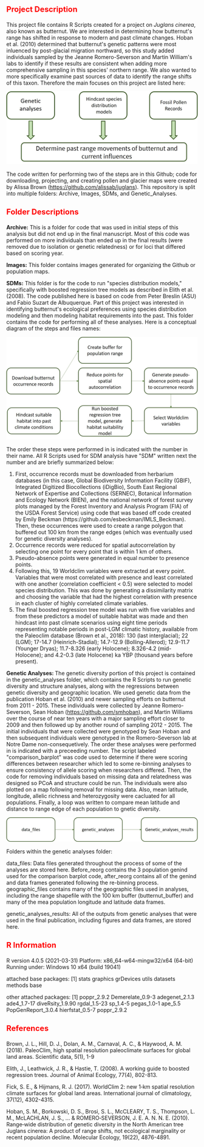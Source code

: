 <b><p><h1 style="color:red;font-size:20px;"> Project Description</b></p></h1>
This project file contains R Scripts created for a project on <i>Juglans cinerea</i>, also known as butternut. We are interested in determining how butternut's range has shifted in response to modern and past climate changes. Hoban et al. (2010) determined that butternut's genetic patterns were most inluenced by post-glacial migration northward, so this study added individuals sampled by the Jeanne Romero-Severson and Martin William's labs to identify if these results are consistent when adding more comprehensive sampling in this species' northern range. We also wanted to more specifically examine past sources of data to identify the range shifts of this taxon. Therefore the main focuses on this project are listed here: 

![Alt text](Images/worflow_github.jpg?raw=true "description of the multi-faceted approach to this project, using genetic analyses, hindcast species distribution models, and fossil pollen records to determine how butternut's past range shifts influenced current genetic diversity.") 

The code written for performing two of the steps are in this Github; code for downloading, projecting, and creating pollen and glacier maps were created by Alissa Brown (https://github.com/alissab/juglans). This repository is split into multiple folders: Archive, Images, SDMs, and Genetic_Analyses.

<b><p><h1 style="color:red;font-size:20px;">Folder Descriptions</b></p></h1>

<b>Archive:</b> This is a folder for code that was used in initial steps of this analysis but did not end up in the final manuscript. Most of this code was performed on more individuals than ended up in the final results (were removed due to isolation or genetic relatedness) or for loci that differed based on scoring year. 

<b>Images:</b> This folder contains images generated for organizing the Github or population maps. 

<b>SDMs:</b> This folder is for the code to run "species distribution models," specifically with boosted regression tree models as described in Elith et al. (2008). The code published here is based on code from Peter Breslin (ASU) and Fabio Suzart de Albuquerque. Part of this project was interested in identifying butternut's ecological preferences using species distribution modeling and then modeling habitat requirements into the past. This folder contains the code for performing all of these analyses. Here is a conceptual diagram of the steps and files names: 

![Alt text](Images/SDM_flowchat.jpg?raw=true "Flowchart for species distribution models, further described in text below")  

<p>The order these steps were performed in is indicated with the number in their name. All R Scripts used for SDM analysis have "SDM" written next the number and are briefly summarized below:</p>
<ol start="1">
<li>First, occurrence records must be downloaded from herbarium databases (in this case, Global Biodiversity Information Facility (GBIF), Integrated Digitized Biocollections (iDigBio), South East Regional Network of Expertise and Collections (SERNEC), Botanical Information and Ecology Network (BIEN), and the national network of forest survey plots managed by the Forest Inventory and Analysis Program (FIA) of the USDA Forest Service) using code that was based off code created by Emily Beckman (https://github.com/esbeckman/IMLS_Beckman). Then, these occurrences were used to create a range polygon that buffered out 100 km from the range edges (which was eventually used for genetic diversity analyses).</li>
<li> Occurrence records were reduced for spatial autocorrelation by selecting one point for every point that is within 1 km of others.</li>
<li>Pseudo-absence points were generated in equal number to presence points. </li>
<li>Following this, 19 Worldclim variables were extracted at every point. Variables that were most correlated with presence and least correlated with one another (correlation coefficient < 0.5) were selected to model species distribution. This was done by generating a dissimilarity matrix and choosing the variable that had the highest correlation with presence in each cluster of highly correlated climate variables.</li>
<li>The final boosted regression tree model was run with five variables and from these predictors a model of suitable habitat was made and then hindcast into past climate scenarios using eight time periods representing notable periods in post-LGM climatic history, available from the Paleoclim database (Brown et al., 2018): 130 (last interglacial); 22 (LGM); 17-14.7 (Heinrich-Stadial); 14.7-12.9 (Bolling-Allerod); 12.9-11.7 (Younger Dryas); 11.7-8.326 (early Holocene); 8.326-4.2 (mid-Holocene); and 4.2-0.3 (late Holocene)  ka YBP (thousand years before present). </li>
</ol>

<b>Genetic Analyses: </b> The genetic diversity portion of this project is contained in the genetic_analyses folder, which contains the R Scripts to run genetic diversity and structure analyses, along with the regressions between genetic diversity and geographic location. We used genetic data from the publication Hoban et al. (2010) and newer sampling efforts on butternut from 2011 - 2015. These individuals were collected by Jeanne Romero-Severson, Sean Hoban (https://github.com/smhoban), and Martin Williams over the course of near ten years with a major sampling effort closer to 2009 and then followed up by another round of sampling 2012 - 2015. The initial individuals that were collected were genotyped by Sean Hoban and then subsequent individuals were genotyped in the Romero-Severson lab at Notre Dame non-consequetively. The order these analyses were performed in is indicated with a preceeding number. The script labeled "comparison_barplot" was code used to determine if there were scoring differences between researcher which led to some re-binning analyses to ensure consistency of allele scoring when researchers differed. Then, the code for removing individuals based on missing data and relatedness was designed so PCoA and structure could be run. The individuals were also plotted on a map following removal for missing data. Also, mean latitude, longitude, allelic richness and heterozygosity were cacluated for all populations. Finally, a loop was written to compare mean latitude and distance to range edge of each population to gnetic diversity.

![Alt text](Images/gendiv_flowchart.jpg?raw=true "Flowchart for the storage of data files. R Scripts to run genetic analyses are contained within this folder and they are all run on the data files stored in the data_files folder. The results are then stored in the genetic_analyses_results folder.") 

Folders within the genetic analyses folder: 

data_files: Data files generated throughout the process of some of the analyses are stored here. Before_reorg contains the 3 population genind used for the comparison barplot code, after_reorg contains all of the genind and data frames generated following the re-binning process. geographic_files contains many of the geographic files used in analyses, including the range shapefile with the 100 km buffer (butternut_buffer) and many of the mea population longitude and latitude data frames. 

genetic_analyses_results: All of the outputs from genetic analyses that were used in the final publication, including figures and data frames, are stored here. 
 
<b><p><h1 style="color:red;font-size:20px;">R Information</b></p></h1>

R version 4.0.5 (2021-03-31)
Platform: x86_64-w64-mingw32/x64 (64-bit)
Running under: Windows 10 x64 (build 19041)

attached base packages:
[1] stats     graphics  grDevices utils     datasets  methods   base     

other attached packages:
[1] poppr_2.9.2      Demerelate_0.9-3 adegenet_2.1.3   ade4_1.7-17    diveRsity_1.9.90    rgdal_1.5-23 sp_1.4-5 pegas_1.0-1        ape_5.5            PopGenReport_3.0.4 hierfstat_0.5-7 poppr_2.9.2     

<b><p><h1 style="color:red;font-size:20px;">References</b></p></h1>
Brown, J. L., Hill, D. J., Dolan, A. M., Carnaval, A. C., & Haywood, A. M. (2018). PaleoClim, high spatial resolution paleoclimate surfaces for global land areas. Scientific data, 5(1), 1-9

Elith, J., Leathwick, J. R., & Hastie, T. (2008). A working guide to boosted regression trees. Journal of Animal Ecology, 77(4), 802-813.

Fick, S. E., & Hijmans, R. J. (2017). WorldClim 2: new 1‐km spatial resolution climate surfaces for global land areas. International journal of climatology, 37(12), 4302-4315.

Hoban, S. M., Borkowski, D. S., Brosi, S. L., McCLEARY, T. S., Thompson, L. M., McLACHLAN, J. S., ... & ROMERO‐SEVERSON, J. E. A. N. N. E. (2010). Range‐wide distribution of genetic diversity in the North American tree Juglans cinerea: A product of range shifts, not ecological marginality or recent population decline. Molecular Ecology, 19(22), 4876-4891.
